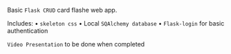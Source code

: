 Basic `Flask CRUD` card flashe web app.

Includes:
• `skeleton css`
• Local `SQAlchemy database`
• `Flask-login` for basic authentication

`Video Presentation` to be done when completed
